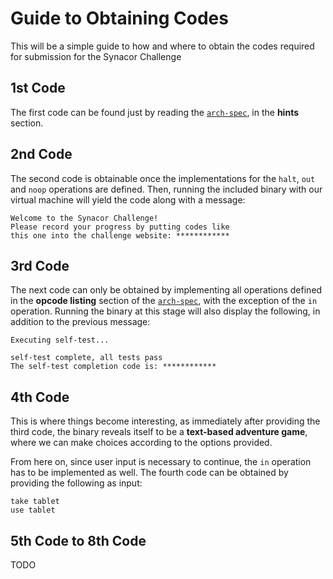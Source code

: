 # Guide to Obtaining Codes

This will be a simple guide to how and where to obtain the codes required for
submission for the Synacor Challenge

## 1st Code

The first code can be found just by reading the [`arch-spec`](../arch-spec),
in the **hints** section.

## 2nd Code

The second code is obtainable once the implementations for the `halt`, `out`
and `noop` operations are defined. Then, running the included binary with
our virtual machine will yield the code along with a message:

```shell
Welcome to the Synacor Challenge!
Please record your progress by putting codes like
this one into the challenge website: ************

```

## 3rd Code
The next code can only be obtained by implementing all operations defined in
the **opcode listing** section of the [`arch-spec`](../arch-spec), with the
exception of the `in` operation. Running the binary at this stage will also
display the following, in addition to the previous message:

```shell
Executing self-test...

self-test complete, all tests pass
The self-test completion code is: ************
```

## 4th Code
This is where things become interesting, as immediately after providing the
third code, the binary reveals itself to be a **text-based adventure game**,
where we can make choices according to the options provided.

From here on, since user input is necessary to continue, the `in` operation
has to be implemented as well. The fourth code can be obtained by providing
the following as input:

```shell
take tablet
use tablet
```

## 5th Code to 8th Code

TODO
